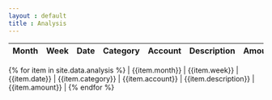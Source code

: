 ```yaml
---
layout : default
title : Analysis
---
```


| Month | Week | Date | Category | Account | Description | Amount |
|---------|---------|---------|---------|---------|---------|---------|
{% for item in site.data.analysis %}
| {{item.month}} | {{item.week}} | {{item.date}} | {{item.category}} | {{item.account}} | {{item.description}} | {{item.amount}} |
{% endfor %}
